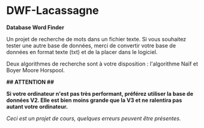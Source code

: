 # DWF-Lacassagne

**Database Word Finder**

Un projet de recherche de mots dans un fichier texte. Si vous souhaitez tester une autre base de données, merci de convertir votre base de données en format texte (txt) et de la placer dans le logiciel. 

Deux algorithmes de recherche sont à votre disposition : l'algorithme Naïf et Boyer Moore Horspool.


**## ATTENTION ##**

**Si votre ordinateur n'est pas très performant, préférez utiliser la base de données V2. Elle est bien moins grande que la V3 et ne ralentira pas autant votre ordinateur.**


*Ceci est un projet de cours, quelques erreurs peuvent être présentes.*
